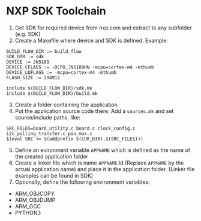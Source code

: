 # NXP SDK Toolchain
1. Get SDK for required device from nxp.com and extract to any subfolder (e.g. SDK)
2. Create a Makefile where device and SDK is defined. Example:
```
BUILD_FLOW_DIR := build_flow
SDK_DIR := sdk
DEVICE := JN5189
DEVICE_CFLAGS := -DCPU_JN5189HN -mcpu=cortex-m4 -mthumb 
DEVICE_LDFLAGS := -mcpu=cortex-m4 -mthumb
FLASH_SIZE := 294912

include $(BUILD_FLOW_DIR)/sdk.mk
include $(BUILD_FLOW_DIR)/build.mk
```
3. Create a folder containing the application
4. Put the application source code there. Add a `sources.mk` and set source/include paths, like:
```
SRC_FILES=board_utility.c board.c clock_config.c i2c_polling_transfer.c pin_mux.c
$(eval SRC += $(addprefix $(CUR_DIR),$(SRC_FILES)))
```
5. Define an evironment variable `APPNAME` which is defined as the name of the created application folder
6. Create a linker file which is name `APPNAME`.ld (Replace `APPNAME` by the actual application name) and place it in the application folder.
(Linker file examples can be found in SDK)
7. Optionally, define the following environment variables:
- ARM_OBJCOPY
- ARM_OBJDUMP
- ARM_GCC
- PYTHON3